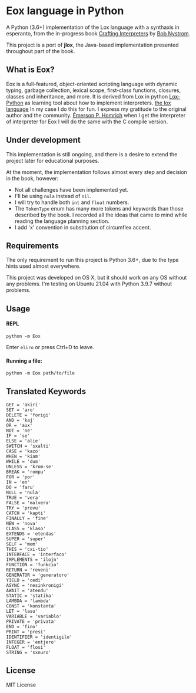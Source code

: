 # Eox language in Python

A Python (3.6+) implementation of the Lox language with a synthaxis in esperanto, from the in-progress book [Crafting Interpreters](https://craftinginterpreters.com/) by [Bob Nystrom](https://github.com/munificent).

This project is a port of **jlox**, the Java-based implementation presented throughout part of the book.

## What is Eox?

Eox is a full-featured, object-oriented scripting language with dynamic typing, garbage collection, lexical scope, first-class functions, closures, classes and inheritance, and more.
It is derived from Lox in python [Lox-Python](https://github.com/ehomrich/lox) as learning tool about how to implement interpreters. [the lox language](https://craftinginterpreters.com/the-lox-language.html)
In my case I do this for fun. I express my gratitude to the original author and the community. 
[Émerson P. Homrich](https://github.com/ehomrich) when I get the interpreter of interpreter for Eox I will do the same with the C compile version.


## Under development

This implementation is still ongoing, and there is a desire to extend the project later for educational purposes.

At the moment, the implementation follows almost every step and decision in the book, however:

- Not all challenges have been implemented yet.
- I'll be using `nula` instead of `nil`.
- I will try to handle both `int` and `float` numbers.
- The `TokenType` enum has many more tokens and keywords than those described by the book. I recorded all the ideas that came to mind while reading the language planning section.
- I add 'x' convention in substitution of circumflex accent.
## Requirements

The only requirement to run this project is Python 3.6+, due to the type hints used almost everywhere.

This project was developed on OS X, but it should work on any OS without any problems.
I'm testing on Ubuntu 21.04 with Python 3.9.7 without problems.

## Usage

#### REPL

```shell
python -m Eox
```

Enter `eliro` or press Ctrl+D to leave.

#### Running a file:

```shell
python -m Eox path/to/file
```

## Translated Keywords
    GET = 'akiri'
    SET = 'aro'
    DELETE = 'forigi'
    AND = 'kaj'
    OR = 'aux'
    NOT = 'ne'
    IF = 'se'
    ELSE = 'alie'
    SWITCH = 'sxalti'
    CASE = 'kazo'
    WHEN = 'kiam'
    WHILE = 'dum'
    UNLESS = 'krom-se'
    BREAK = 'rompu'
    FOR = 'por'
    IN = 'en'
    DO = 'faru'
    NULL = 'nula'
    TRUE = 'vera'
    FALSE = 'malvera'
    TRY = 'provu'
    CATCH = 'kapti'
    FINALLY = 'fine'
    NEW = 'nova'
    CLASS = 'klaso'
    EXTENDS = 'etendas'
    SUPER = 'super'
    SELF = 'mem'
    THIS = 'cxi-tio'
    INTERFACE = 'interfaco'
    IMPLEMENTS = 'ilojn'
    FUNCTION = 'funkcio'
    RETURN = 'reveni'
    GENERATOR = 'generatoro'
    YIELD = 'cedi'
    ASYNC = 'nesinkronigi'
    AWAIT = 'atendu'
    STATIC = 'statika'
    LAMBDA = 'lambda'
    CONST = 'konstanta'
    LET = 'lasu'
    VARIABLE = 'variablo'
    PRIVATE = 'privata'
    END = 'fino'
    PRINT = 'presi'
    IDENTIFIER = 'identigilo'
    INTEGER = 'entjero'
    FLOAT = 'flosi'
    STRING = 'sxnuro'

## License

MIT License
